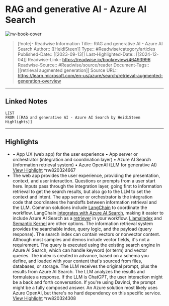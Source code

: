# RAG and generative AI - Azure AI Search

![rw-book-cover](https://learn.microsoft.com/en-us/media/open-graph-image.png)
<br>
>[!note]- Readwise Information
>Title:: RAG and generative AI - Azure AI Search
>Author:: [[HeidiSteen]]
>Type:: #Readwise/category/articles
>Published-Date:: [[2023-09-13]]
>Last-Highlighted-Date:: [[2024-12-04]]
>Readwise-Link:: https://readwise.io/bookreview/46493996
>Readwise-Source:: #Readwise/source/reader
>Document-Tags:: [[retrieval augmented generation]] 
>Source URL:: https://learn.microsoft.com/en-us/azure/search/retrieval-augmented-generation-overview
--- 

## Linked Notes
```dataview
LIST
FROM [[RAG and generative AI - Azure AI Search by HeidiSteen Highlights]]
```

---

## Highlights
- • App UX (web app) for the user experience
  • App server or orchestrator (integration and coordination layer)
  • Azure AI Search (information retrieval system)
  • Azure OpenAI (LLM for generative AI) [View Highlight](https://readwise.io/open/820324667) ^rw820324667
- The web app provides the user experience, providing the presentation, context, and user interaction. Questions or prompts from a user start here. Inputs pass through the integration layer, going first to information retrieval to get the search results, but also go to the LLM to set the context and intent.
  The app server or orchestrator is the integration code that coordinates the handoffs between information retrieval and the LLM. Common solutions include [LangChain](https://python.langchain.com/docs/get_started/introduction) to coordinate the workflow. LangChain [integrates with Azure AI Search](https://python.langchain.com/docs/integrations/retrievers/azure_ai_search/), making it easier to include Azure AI Search as a [retriever](https://python.langchain.com/docs/how_to/`#`retrievers) in your workflow. [LlamaIndex](https://github.com/run-llama/llama_index/tree/main/llama-index-integrations/vector_stores/llama-index-vector-stores-azureaisearch) and [Semantic Kernel](https://devblogs.microsoft.com/semantic-kernel/announcing-semantic-kernel-integration-with-azure-cognitive-search/) are other options.
  The information retrieval system provides the searchable index, query logic, and the payload (query response). The search index can contain vectors or nonvector content. Although most samples and demos include vector fields, it's not a requirement. The query is executed using the existing search engine in Azure AI Search, which can handle keyword (or term) and vector queries. The index is created in advance, based on a schema you define, and loaded with your content that's sourced from files, databases, or storage.
  The LLM receives the original prompt, plus the results from Azure AI Search. The LLM analyzes the results and formulates a response. If the LLM is ChatGPT, the user interaction might be a back and forth conversation. If you're using Davinci, the prompt might be a fully composed answer. An Azure solution most likely uses Azure OpenAI, but there's no hard dependency on this specific service. [View Highlight](https://readwise.io/open/820324308) ^rw820324308
